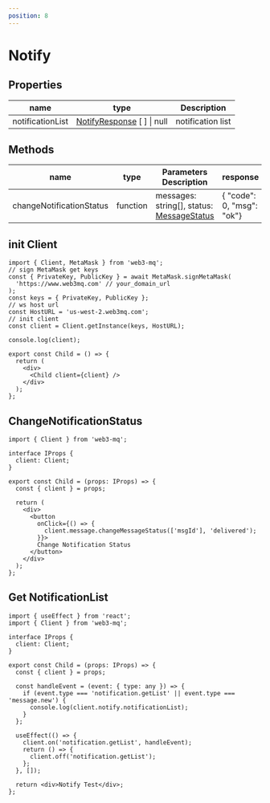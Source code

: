 ```yaml
---
position: 8
---
```


# Notify

## Properties

| name             | type                                                                           | Description       |
| ---------------- | ------------------------------------------------------------------------------ | ----------------- |
| notificationList | [NotifyResponse](/docs/Web3MQ-SDK/JS-SDK-V2/types/#notifyresponse) [ ] \| null | notification list |

## Methods

| name                     | type     | Parameters Description                                                                       | response                  |
| ------------------------ | -------- | -------------------------------------------------------------------------------------------- | ------------------------- |
| changeNotificationStatus | function | messages: string[], status: [MessageStatus](/docs/Web3MQ-SDK/JS-SDK-V2/types/#messagestatus) | { "code": 0, "msg": "ok"} |

## init Client

```tsx
import { Client, MetaMask } from 'web3-mq';
// sign MetaMask get keys
const { PrivateKey, PublicKey } = await MetaMask.signMetaMask(
  'https://www.web3mq.com' // your_domain_url
);
const keys = { PrivateKey, PublicKey };
// ws host url
const HostURL = 'us-west-2.web3mq.com';
// init client
const client = Client.getInstance(keys, HostURL);

console.log(client);

export const Child = () => {
  return (
    <div>
      <Child client={client} />
    </div>
  );
};
```

## ChangeNotificationStatus

```tsx
import { Client } from 'web3-mq';

interface IProps {
  client: Client;
}

export const Child = (props: IProps) => {
  const { client } = props;

  return (
    <div>
      <button
        onClick={() => {
          client.message.changeMessageStatus(['msgId'], 'delivered');
        }}>
        Change Notification Status
      </button>
    </div>
  );
};
```

## Get NotificationList

```tsx
import { useEffect } from 'react';
import { Client } from 'web3-mq';

interface IProps {
  client: Client;
}

export const Child = (props: IProps) => {
  const { client } = props;
  
  const handleEvent = (event: { type: any }) => {
    if (event.type === 'notification.getList' || event.type === 'message.new') {
      console.log(client.notify.notificationList);
    }
  };

  useEffect(() => {
    client.on('notification.getList', handleEvent);
    return () => {
      client.off('notification.getList');
    };
  }, []);

  return <div>Notify Test</div>;
};
```
